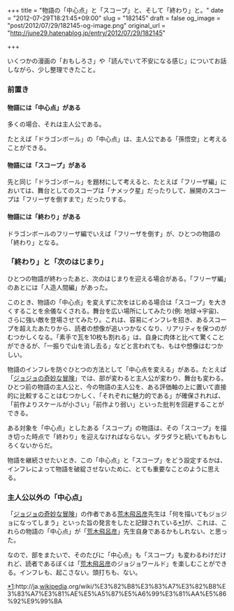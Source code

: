 +++
title = "物語の「中心点」と「スコープ」と、そして「終わり」と。"
date = "2012-07-29T18:21:45+09:00"
slug = "182145"
draft = false
og_image = "post/2012/07/29/182145-og-image.png"
original_url = "http://june29.hatenablog.jp/entry/2012/07/29/182145"

+++

<p>いくつかの漫画の「おもしろさ」や「読んでいて不安になる感じ」についてお話しながら、少し整理できたこと。</p>

<div class="section">
    <h3>前置き</h3>
    
<div class="section">
    <h4>物語には「中心点」がある</h4>
    <p>多くの場合、それは主人公である。</p>
<p>たとえば「ドラゴンボール」の「中心点」は、主人公である「孫悟空」と考えることができる。</p>
<p></p>

</div>
<div class="section">
    <h4>物語には「スコープ」がある</h4>
    <p>先と同じ「ドラゴンボール」を題材にして考えると、たとえば「フリーザ編」においては、舞台としてのスコープは「ナメック星」だったりして、展開のスコープは「フリーザを倒すまで」だったりする。</p>

</div>
<div class="section">
    <h4>物語には「終わり」がある</h4>
    <p>ドラゴンボールのフリーザ編でいえば「フリーザを倒す」が、ひとつの物語の「終わり」となる。</p>
<p></p>

</div>
</div>
<div class="section">
    <h3>「終わり」と「次のはじまり」</h3>
    <p>ひとつの物語が終わったあと、次のはじまりを迎える場合がある。「フリーザ編」のあとには「人造人間編」があった。</p>
<p>このとき、物語の「中心点」を変えずに次をはじめる場合は「スコープ」を大きくすることを余儀なくされる。舞台を広い場所にしてみたり(例: 地球→宇宙)、さらに強い敵を登場させてみたり。これは、容易にインフレを招き、あるスコープを超えたあたりから、読者の想像が追いつかなくなり、リアリティを保つのがむつかしくなる。「素手で瓦を10枚も割れる」は、自身に肉体と比べて驚くことができるが、「一振りで山を消し去る」などと言われても、もはや想像はむつかしい。</p>
<p>物語のインフレを防ぐひとつの方法として「中心点を変える」がある。たとえば「<a class="keyword" href="http://d.hatena.ne.jp/keyword/%A5%B8%A5%E7%A5%B8%A5%E7%A4%CE%B4%F1%CC%AF%A4%CA%CB%C1%B8%B1">ジョジョの奇妙な冒険</a>」では、部が変わると主人公が変わり、舞台も変わる。ひとつ前の物語の主人公と、今の物語の主人公を、ある評価軸の上に置いて直接的に比較することはむつかしく、「それぞれに魅力的である」が確保されれば、「前作よりスケールが小さい」「前作より弱い」といった批判を回避することができる。</p>
<p>ある対象を「中心点」としたある「スコープ」の物語は、その「スコープ」を描き切った時点で「終わり」を迎えなければならない。ダラダラと続いてもおもしろくないからだ。</p>
<p>物語を継続させたいとき、この「中心点」と「スコープ」をどう設定するかは、インフレによって物語を破綻させないために、とても重要なことのように思える。</p>
<p></p>

</div>
<div class="section">
    <h3>主人公以外の「中心点」</h3>
    <p>「<a class="keyword" href="http://d.hatena.ne.jp/keyword/%A5%B8%A5%E7%A5%B8%A5%E7%A4%CE%B4%F1%CC%AF%A4%CA%CB%C1%B8%B1">ジョジョの奇妙な冒険</a>」の作者である<a class="keyword" href="http://d.hatena.ne.jp/keyword/%B9%D3%CC%DA%C8%F4%CF%A4%C9%A7">荒木飛呂彦</a>先生は「何を描いてもジョジョになってしまう」といった旨の発言をしたと記録されている<a href="#f1" name="fn1" title="http://ja.wikipedia.org/wiki/%E3%82%B8%E3%83%A7%E3%82%B8%E3%83%A7%E3%81%AE%E5%A5%87%E5%A6%99%E3%81%AA%E5%86%92%E9%99%BA">*1</a>が、これは、これらの物語の「中心点」が「<a class="keyword" href="http://d.hatena.ne.jp/keyword/%B9%D3%CC%DA%C8%F4%CF%A4%C9%A7">荒木飛呂彦</a>」先生自身であるかもしれない、と思った。</p>
<p>なので、部をまたいで、そのたびに「中心点」も「スコープ」も変わるわけだけれど、読者であるぼくは「<a class="keyword" href="http://d.hatena.ne.jp/keyword/%B9%D3%CC%DA%C8%F4%CF%A4%C9%A7">荒木飛呂彦</a>のジョジョワールド」を楽しむことができる。インフレも、起こさない。頭打ちも、ない。</p>

</div>
<div class="footnote">
<p class="footnote"><a href="#fn1" name="f1" class="footnote-number">*1</a><span class="footnote-delimiter">:</span><span class="footnote-text">http://ja.<a class="keyword" href="http://d.hatena.ne.jp/keyword/wikipedia">wikipedia</a>.org/wiki/%E3%82%B8%E3%83%A7%E3%82%B8%E3%83%A7%E3%81%AE%E5%A5%87%E5%A6%99%E3%81%AA%E5%86%92%E9%99%BA</span></p>
</div>
